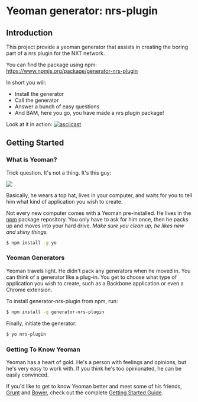# Yeoman generator: nrs-plugin

## Introduction ##
This project provide a yeoman generator that assists in creating the boring part of a nrs plugin for the NXT network.

You can find the package using npm: https://www.npmjs.org/package/generator-nrs-plugin

In short you will:

- Install the generator
- Call the generator
- Answer a bunch of easy questions
- And BAM, here you go, you have made a nrs plugin package!

Look at it in action:
[![asciicast](https://asciinema.org/a/21511.png)](https://asciinema.org/a/21511)

## Getting Started

### What is Yeoman?

Trick question. It's not a thing. It's this guy:

![](http://i.imgur.com/JHaAlBJ.png)

Basically, he wears a top hat, lives in your computer, and waits for you to tell him what kind of application you wish to create.

Not every new computer comes with a Yeoman pre-installed. He lives in the [npm](https://npmjs.org) package repository. You only have to ask for him once, then he packs up and moves into your hard drive. *Make sure you clean up, he likes new and shiny things.*

```bash
$ npm install -g yo
```

### Yeoman Generators

Yeoman travels light. He didn't pack any generators when he moved in. You can think of a generator like a plug-in. You get to choose what type of application you wish to create, such as a Backbone application or even a Chrome extension.

To install generator-nrs-plugin from npm, run:

```bash
$ npm install -g generator-nrs-plugin
```

Finally, initiate the generator:

```bash
$ yo nrs-plugin
```

### Getting To Know Yeoman

Yeoman has a heart of gold. He's a person with feelings and opinions, but he's very easy to work with. If you think he's too opinionated, he can be easily convinced.

If you'd like to get to know Yeoman better and meet some of his friends, [Grunt](http://gruntjs.com) and [Bower](http://bower.io), check out the complete [Getting Started Guide](https://github.com/yeoman/yeoman/wiki/Getting-Started).
